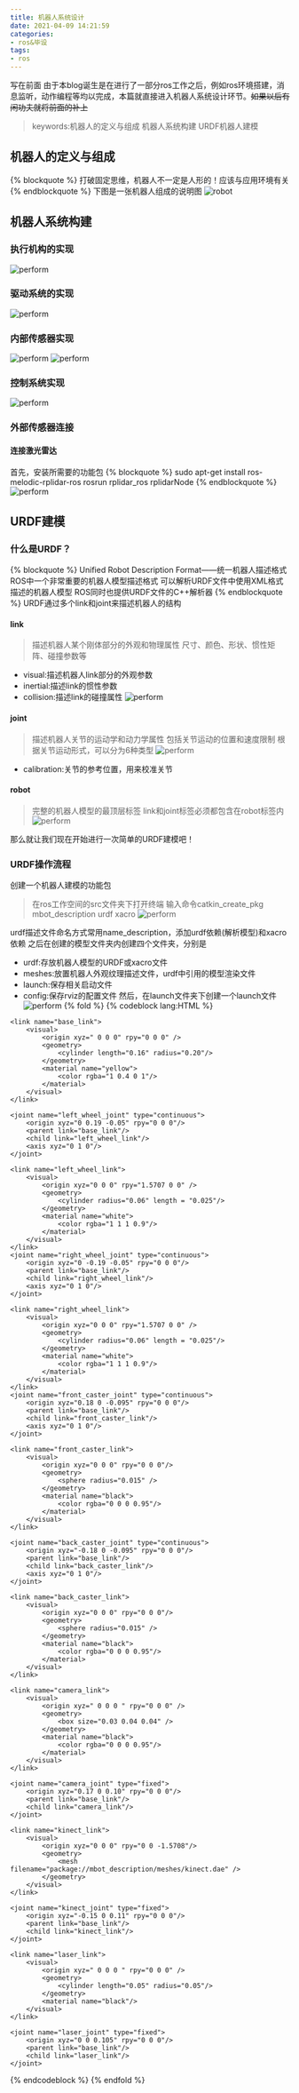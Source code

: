 ```yaml
---
title: 机器人系统设计
date: 2021-04-09 14:21:59
categories:
- ros&毕设
tags:
- ros
---
```

  写在前面
  由于本blog诞生是在进行了一部分ros工作之后，例如ros环境搭建，消息监听，动作编程等均以完成，本篇就直接进入机器人系统设计环节。~~如果以后有闲功夫就将前面的补上~~
> keywords:机器人的定义与组成 机器人系统构建 URDF机器人建模
## 机器人的定义与组成
{% blockquote %}
打破固定思维，机器人不一定是人形的！应该与应用环境有关
{% endblockquote %}
下图是一张机器人组成的说明图
![robot](../ros/componentsofrobot.png)
## 机器人系统构建
### 执行机构的实现
![perform](../ros/perform.png)
### 驱动系统的实现
![perform](../ros/driving.png)
### 内部传感器实现
![perform](../ros/sensors.png)
![perform](../ros/IMUsensor.png)
### 控制系统实现
![perform](../ros/control.png)
### 外部传感器连接
#### 连接激光雷达
首先，安装所需要的功能包
{% blockquote %}
sudo apt-get install ros-melodic-rplidar-ros
rosrun rplidar_ros rplidarNode
{% endblockquote %}
![perform](../ros/radarconnect.png)
## URDF建模
### 什么是URDF？
{% blockquote %}
Unified Robot Description Format——统一机器人描述格式
ROS中一个非常重要的机器人模型描述格式
可以解析URDF文件中使用XML格式描述的机器人模型
ROS同时也提供URDF文件的C++解析器
{% endblockquote %}
URDF通过多个link和joint来描述机器人的结构
#### link
> 描述机器人某个刚体部分的外观和物理属性
> 尺寸、颜色、形状、惯性矩阵、碰撞参数等
* visual:描述机器人link部分的外观参数
* inertial:描述link的惯性参数
* collision:描述link的碰撞属性
![perform](../ros/linkparam.png)
#### joint
> 描述机器人关节的运动学和动力学属性
> 包括关节运动的位置和速度限制
> 根据关节运动形式，可以分为6种类型
> ![perform](../ros/jointtypes.png)
* calibration:关节的参考位置，用来校准关节
#### robot
> 完整的机器人模型的最顶层标签
> link和joint标签必须都包含在robot标签内
![perform](../ros/robottag.png)

那么就让我们现在开始进行一次简单的URDF建模吧！
### URDF操作流程
创建一个机器人建模的功能包
> 在ros工作空间的src文件夹下打开终端
> 输入命令catkin_create_pkg mbot_description urdf xacro
![perform](../ros/urdfcreate.png)

urdf描述文件命名方式常用name_description，添加urdf依赖(解析模型)和xacro依赖
之后在创建的模型文件夹内创建四个文件夹，分别是
* urdf:存放机器人模型的URDF或xacro文件
* meshes:放置机器人外观纹理描述文件，urdf中引用的模型渲染文件
* launch:保存相关启动文件
* config:保存rviz的配置文件
然后，在launch文件夹下创建一个launch文件
![perform](../ros/urdflaunch.png)
{% fold %}
{% codeblock lang:HTML %}

<robot name="mbot">

    <link name="base_link">
        <visual>
            <origin xyz=" 0 0 0" rpy="0 0 0" />
            <geometry>
                <cylinder length="0.16" radius="0.20"/>
            </geometry>
            <material name="yellow">
                <color rgba="1 0.4 0 1"/>
            </material>
        </visual>
    </link>

    <joint name="left_wheel_joint" type="continuous">
        <origin xyz="0 0.19 -0.05" rpy="0 0 0"/>
        <parent link="base_link"/>
        <child link="left_wheel_link"/>
        <axis xyz="0 1 0"/>
    </joint>

    <link name="left_wheel_link">
        <visual>
            <origin xyz="0 0 0" rpy="1.5707 0 0" />
            <geometry>
                <cylinder radius="0.06" length = "0.025"/>
            </geometry>
            <material name="white">
                <color rgba="1 1 1 0.9"/>
            </material>
        </visual>
    </link>
    <joint name="right_wheel_joint" type="continuous">
        <origin xyz="0 -0.19 -0.05" rpy="0 0 0"/>
        <parent link="base_link"/>
        <child link="right_wheel_link"/>
        <axis xyz="0 1 0"/>
    </joint>

    <link name="right_wheel_link">
        <visual>
            <origin xyz="0 0 0" rpy="1.5707 0 0" />
            <geometry>
                <cylinder radius="0.06" length = "0.025"/>
            </geometry>
            <material name="white">
                <color rgba="1 1 1 0.9"/>
            </material>
        </visual>
    </link>
    <joint name="front_caster_joint" type="continuous">
        <origin xyz="0.18 0 -0.095" rpy="0 0 0"/>
        <parent link="base_link"/>
        <child link="front_caster_link"/>
        <axis xyz="0 1 0"/>
    </joint>

    <link name="front_caster_link">
        <visual>
            <origin xyz="0 0 0" rpy="0 0 0"/>
            <geometry>
                <sphere radius="0.015" />
            </geometry>
            <material name="black">
                <color rgba="0 0 0 0.95"/>
            </material>
        </visual>
    </link>

    <joint name="back_caster_joint" type="continuous">
        <origin xyz="-0.18 0 -0.095" rpy="0 0 0"/>
        <parent link="base_link"/>
        <child link="back_caster_link"/>
        <axis xyz="0 1 0"/>
    </joint>

    <link name="back_caster_link">
        <visual>
            <origin xyz="0 0 0" rpy="0 0 0"/>
            <geometry>
                <sphere radius="0.015" />
            </geometry>
            <material name="black">
                <color rgba="0 0 0 0.95"/>
            </material>
        </visual>
    </link>

    <link name="camera_link">
        <visual>
            <origin xyz=" 0 0 0 " rpy="0 0 0" />
            <geometry>
                <box size="0.03 0.04 0.04" />
            </geometry>
            <material name="black">
                <color rgba="0 0 0 0.95"/>
            </material>
        </visual>
    </link>

    <joint name="camera_joint" type="fixed">
        <origin xyz="0.17 0 0.10" rpy="0 0 0"/>
        <parent link="base_link"/>
        <child link="camera_link"/>
    </joint>

    <link name="kinect_link">
        <visual>
            <origin xyz="0 0 0" rpy="0 0 -1.5708"/>
            <geometry>
                <mesh filename="package://mbot_description/meshes/kinect.dae" />
            </geometry>
        </visual>
    </link>

    <joint name="kinect_joint" type="fixed">
        <origin xyz="-0.15 0 0.11" rpy="0 0 0"/>
        <parent link="base_link"/>
        <child link="kinect_link"/>
    </joint>

    <link name="laser_link">
		<visual>
			<origin xyz=" 0 0 0 " rpy="0 0 0" />
			<geometry>
				<cylinder length="0.05" radius="0.05"/>
			</geometry>
			<material name="black"/>
		</visual>
    </link>

    <joint name="laser_joint" type="fixed">
        <origin xyz="0 0 0.105" rpy="0 0 0"/>
        <parent link="base_link"/>
        <child link="laser_link"/>
    </joint>
</robot>
{% endcodeblock %}
{% endfold %}

